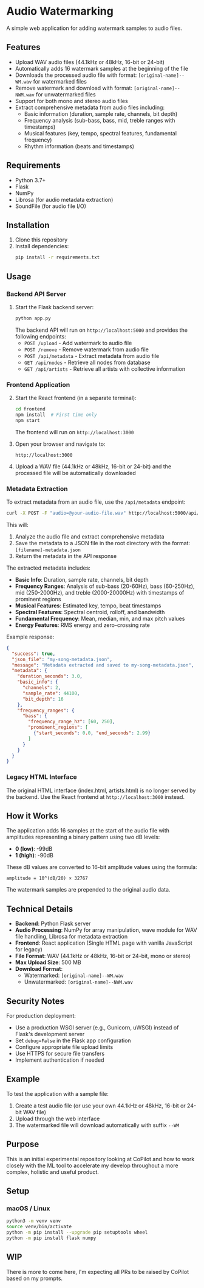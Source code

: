 # Audio Watermarking

A simple web application for adding watermark samples to audio files.

## Features

- Upload WAV audio files (44.1kHz or 48kHz, 16-bit or 24-bit)
- Automatically adds 16 watermark samples at the beginning of the file
- Downloads the processed audio file with format: `[original-name]--WM.wav` for watermarked files
- Remove watermark and download with format: `[original-name]--NWM.wav` for unwatermarked files
- Support for both mono and stereo audio files
- Extract comprehensive metadata from audio files including:
  - Basic information (duration, sample rate, channels, bit depth)
  - Frequency analysis (sub-bass, bass, mid, treble ranges with timestamps)
  - Musical features (key, tempo, spectral features, fundamental frequency)
  - Rhythm information (beats and timestamps)

## Requirements

- Python 3.7+
- Flask
- NumPy
- Librosa (for audio metadata extraction)
- SoundFile (for audio file I/O)

## Installation

1. Clone this repository
2. Install dependencies:
   ```bash
   pip install -r requirements.txt
   ```

## Usage

### Backend API Server

1. Start the Flask backend server:
   ```bash
   python app.py
   ```
   The backend API will run on `http://localhost:5000` and provides the following endpoints:
   - `POST /upload` - Add watermark to audio file
   - `POST /remove` - Remove watermark from audio file
   - `POST /api/metadata` - Extract metadata from audio file
   - `GET /api/nodes` - Retrieve all nodes from database
   - `GET /api/artists` - Retrieve all artists with collective information

### Frontend Application

2. Start the React frontend (in a separate terminal):
   ```bash
   cd frontend
   npm install  # First time only
   npm start
   ```
   The frontend will run on `http://localhost:3000`

3. Open your browser and navigate to:
   ```
   http://localhost:3000
   ```

4. Upload a WAV file (44.1kHz or 48kHz, 16-bit or 24-bit) and the processed file will be automatically downloaded

### Metadata Extraction

To extract metadata from an audio file, use the `/api/metadata` endpoint:

```bash
curl -X POST -F "audio=@your-audio-file.wav" http://localhost:5000/api/metadata
```

This will:
1. Analyze the audio file and extract comprehensive metadata
2. Save the metadata to a JSON file in the root directory with the format: `[filename]-metadata.json`
3. Return the metadata in the API response

The extracted metadata includes:
- **Basic Info**: Duration, sample rate, channels, bit depth
- **Frequency Ranges**: Analysis of sub-bass (20-60Hz), bass (60-250Hz), mid (250-2000Hz), and treble (2000-20000Hz) with timestamps of prominent regions
- **Musical Features**: Estimated key, tempo, beat timestamps
- **Spectral Features**: Spectral centroid, rolloff, and bandwidth
- **Fundamental Frequency**: Mean, median, min, and max pitch values
- **Energy Features**: RMS energy and zero-crossing rate

Example response:
```json
{
  "success": true,
  "json_file": "my-song-metadata.json",
  "message": "Metadata extracted and saved to my-song-metadata.json",
  "metadata": {
    "duration_seconds": 3.0,
    "basic_info": {
      "channels": 2,
      "sample_rate": 44100,
      "bit_depth": 16
    },
    "frequency_ranges": {
      "bass": {
        "frequency_range_hz": [60, 250],
        "prominent_regions": [
          {"start_seconds": 0.0, "end_seconds": 2.99}
        ]
      }
    }
  }
}
```

### Legacy HTML Interface

The original HTML interface (index.html, artists.html) is no longer served by the backend. Use the React frontend at `http://localhost:3000` instead.

## How it Works

The application adds 16 samples at the start of the audio file with amplitudes representing a binary pattern using two dB levels:
- **0 (low)**: -99dB
- **1 (high)**: -90dB

These dB values are converted to 16-bit amplitude values using the formula:
```
amplitude = 10^(dB/20) × 32767
```

The watermark samples are prepended to the original audio data.

## Technical Details

- **Backend**: Python Flask server
- **Audio Processing**: NumPy for array manipulation, wave module for WAV file handling, Librosa for metadata extraction
- **Frontend**: React application (Single HTML page with vanilla JavaScript for legacy)
- **File Format**: WAV (44.1kHz or 48kHz, 16-bit or 24-bit, mono or stereo)
- **Max Upload Size**: 500 MB
- **Download Format**: 
  - Watermarked: `[original-name]--WM.wav`
  - Unwatermarked: `[original-name]--NWM.wav`

## Security Notes

For production deployment:
- Use a production WSGI server (e.g., Gunicorn, uWSGI) instead of Flask's development server
- Set `debug=False` in the Flask app configuration
- Configure appropriate file upload limits
- Use HTTPS for secure file transfers
- Implement authentication if needed

## Example

To test the application with a sample file:

1. Create a test audio file (or use your own 44.1kHz or 48kHz, 16-bit or 24-bit WAV file)
2. Upload through the web interface
3. The watermarked file will download automatically with suffix `--WM`

## Purpose

This is an initial experimental repository looking at CoPilot and how to work closely with the ML tool to accelerate my develop throughout a more complex, holistic and useful product.

## Setup

### macOS / Linux
```bash
python3 -m venv venv
source venv/bin/activate
python -m pip install --upgrade pip setuptools wheel
python -m pip install flask numpy
```

## WIP

There is more to come here, I'm expecting all PRs to be raised by CoPilot based on my prompts.
